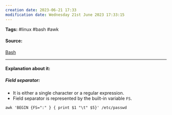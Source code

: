```yaml
---
creation date: 2023-06-21 17:33
modification date: Wednesday 21st June 2023 17:33:15
---
```


**Tags:** #linux #bash #awk 

#### Source:
[Bash](https://tldp.org/LDP/Bash-Beginners-Guide/html/sect_06_03.html)

--------------------------------------

#### Explanation about it:

##### Field separator:

* It is either a single character or a regular expression.
* Field separator is represented by the built-in variable `FS`.

```
awk 'BEGIN {FS=":" } { print $1 "\t" $5}' /etc/passwd
```